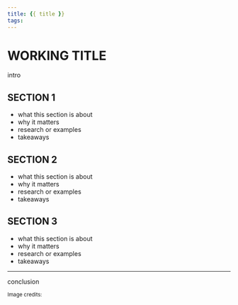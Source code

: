 ```yaml
---
title: {{ title }}
tags:
---
```


# WORKING TITLE

intro

## SECTION 1

- what this section is about
- why it matters
- research or examples
- takeaways

## SECTION 2

- what this section is about
- why it matters
- research or examples
- takeaways

## SECTION 3

- what this section is about
- why it matters
- research or examples
- takeaways

***

conclusion

<small>Image credits:</small>